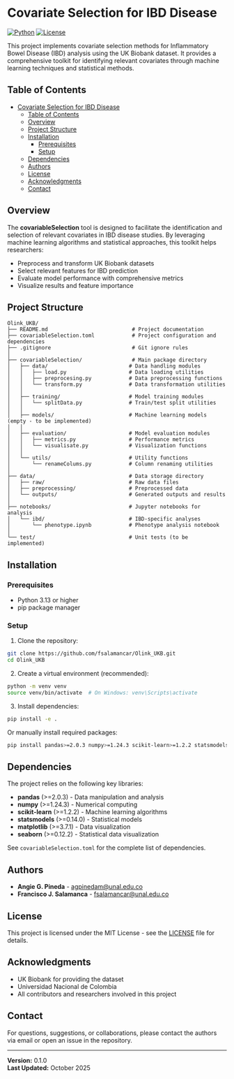 # Covariate Selection for IBD Disease

[![Python](https://img.shields.io/badge/Python-3.13+-blue.svg)](https://www.python.org/downloads/)
[![License](https://img.shields.io/badge/License-MIT-green.svg)](LICENSE)

This project implements covariate selection methods for Inflammatory Bowel Disease (IBD) analysis using the UK Biobank dataset. It provides a comprehensive toolkit for identifying relevant covariates through machine learning techniques and statistical methods.

## Table of Contents

- [Covariate Selection for IBD Disease](#covariate-selection-for-ibd-disease)
  - [Table of Contents](#table-of-contents)
  - [Overview](#overview)
  - [Project Structure](#project-structure)
  - [Installation](#installation)
    - [Prerequisites](#prerequisites)
    - [Setup](#setup)
  - [Dependencies](#dependencies)
  - [Authors](#authors)
  - [License](#license)
  - [Acknowledgments](#acknowledgments)
  - [Contact](#contact)

## Overview

The **covariableSelection** tool is designed to facilitate the identification and selection of relevant covariates in IBD disease studies. By leveraging machine learning algorithms and statistical approaches, this toolkit helps researchers:

- Preprocess and transform UK Biobank datasets
- Select relevant features for IBD prediction
- Evaluate model performance with comprehensive metrics
- Visualize results and feature importance

## Project Structure

```
Olink_UKB/
├── README.md                           # Project documentation
├── covariableSelection.toml            # Project configuration and dependencies
├── .gitignore                          # Git ignore rules
│
├── covariableSelection/                # Main package directory
│   ├── data/                          # Data handling modules
│   │   ├── load.py                    # Data loading utilities
│   │   ├── preprocesing.py            # Data preprocessing functions
│   │   └── transform.py               # Data transformation utilities
│   │
│   ├── training/                      # Model training modules
│   │   └── splitData.py               # Train/test split utilities
│   │
│   ├── models/                        # Machine learning models (empty - to be implemented)
│   │
│   ├── evaluation/                    # Model evaluation modules
│   │   ├── metrics.py                 # Performance metrics
│   │   └── visualisate.py             # Visualization functions
│   │
│   └── utils/                         # Utility functions
│       └── renameColums.py            # Column renaming utilities
│
├── data/                              # Data storage directory
│   ├── raw/                           # Raw data files
│   ├── preprocessing/                 # Preprocessed data
│   └── outputs/                       # Generated outputs and results
│
├── notebooks/                         # Jupyter notebooks for analysis
│   └── ibd/                           # IBD-specific analyses
│       └── phenotype.ipynb            # Phenotype analysis notebook
│
└── test/                              # Unit tests (to be implemented)
```

## Installation

### Prerequisites

- Python 3.13 or higher
- pip package manager

### Setup

1. Clone the repository:
```bash
git clone https://github.com/fsalamancar/Olink_UKB.git
cd Olink_UKB
```

2. Create a virtual environment (recommended):
```bash
python -m venv venv
source venv/bin/activate  # On Windows: venv\Scripts\activate
```

3. Install dependencies:
```bash
pip install -e .
```

Or manually install required packages:
```bash
pip install pandas>=2.0.3 numpy>=1.24.3 scikit-learn>=1.2.2 statsmodels>=0.14.0 matplotlib>=3.7.1 seaborn>=0.12.2
```

## Dependencies

The project relies on the following key libraries:

- **pandas** (>=2.0.3) - Data manipulation and analysis
- **numpy** (>=1.24.3) - Numerical computing
- **scikit-learn** (>=1.2.2) - Machine learning algorithms
- **statsmodels** (>=0.14.0) - Statistical models
- **matplotlib** (>=3.7.1) - Data visualization
- **seaborn** (>=0.12.2) - Statistical data visualization

See `covariableSelection.toml` for the complete list of dependencies.


## Authors

- **Angie G. Pineda** - [agpinedam@unal.edu.co](mailto:agpinedam@unal.edu.co)
- **Francisco J. Salamanca** - [fsalamancar@unal.edu.co](mailto:fsalamancar@unal.edu.co)

## License

This project is licensed under the MIT License - see the [LICENSE](LICENSE) file for details.

## Acknowledgments

- UK Biobank for providing the dataset
- Universidad Nacional de Colombia
- All contributors and researchers involved in this project

## Contact

For questions, suggestions, or collaborations, please contact the authors via email or open an issue in the repository.

---

**Version:** 0.1.0  
**Last Updated:** October 2025
